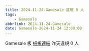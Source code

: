 ```yaml
---
title: 2024-11-24-Gamesale 違規 0 人
tags:
    - Gamesale
abbrlink: 2024-11-24-Gamesale
date: Gamesale-2024-11-24 12:00:00
---
```

Gamesale 板 [板規連結](https://www.ptt.cc/bbs/Gossiping/M.1637425085.A.07D.html)
昨天違規 0 人
